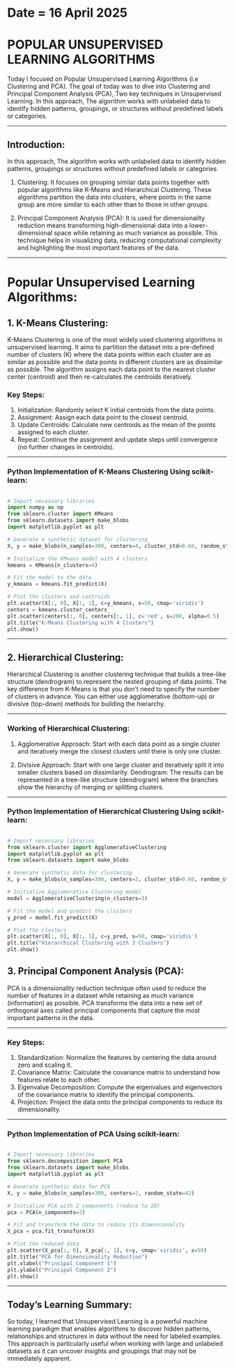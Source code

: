 # Date = 16 April 2025
# POPULAR UNSUPERVISED LEARNING ALGORITHMS
Today I focused on Popular Unsupervised Learning Algorithms (i.e Clustering and PCA).
The goal of today was to dive into Clustering and Principal Component Analysis (PCA), Two key techniques in Unsupervised Learning. In this approach, The algorithm works with unlabeled data to identify hidden patterns, groupings, or structures without predefined labels or categories.

---

## Introduction:
In this approach, The algorithm works with unlabeled data to identify hidden patterns, groupings or structures without predefined labels or categories.

1. Clustering: It focuses on grouping similar data points together with popular algorithms like K-Means and Hierarchical Clustering. These algorithms partition the data into clusters, where points in the same group are more similar to each other than to those in other groups.

2. Principal Component Analysis (PCA): It is used for dimensionality reduction means transforming high-dimensional data into a lower-dimensional space while retaining as much variance as possible. This technique helps in visualizing data, reducing computational complexity and highlighting the most important features of the data.


---


# Popular Unsupervised Learning Algorithms:

## 1. K-Means Clustering:
K-Means Clustering is one of the most widely used clustering algorithms in unsupervised learning. It aims to partition the dataset into a pre-defined number of clusters (K) where the data points within each cluster are as similar as possible and the data points in different clusters are as dissimilar as possible. The algorithm assigns each data point to the nearest cluster center (centroid) and then re-calculates the centroids iteratively.

### Key Steps:

1. Initialization: Randomly select K initial centroids from the data points.
2. Assignment: Assign each data point to the closest centroid.
3. Update Centroids: Calculate new centroids as the mean of the points assigned to each cluster.
4. Repeat: Continue the assignment and update steps until convergence (no further changes in centroids).

---


### Python Implementation of K-Means Clustering Using scikit-learn:

 ```python

# Import necessary libraries
import numpy as np
from sklearn.cluster import KMeans
from sklearn.datasets import make_blobs
import matplotlib.pyplot as plt

# Generate a synthetic dataset for clustering
X, y = make_blobs(n_samples=300, centers=4, cluster_std=0.60, random_state=42)

# Initialize the KMeans model with 4 clusters
kmeans = KMeans(n_clusters=4)

# Fit the model to the data
y_kmeans = kmeans.fit_predict(X)

# Plot the clusters and centroids
plt.scatter(X[:, 0], X[:, 1], c=y_kmeans, s=50, cmap='viridis')
centers = kmeans.cluster_centers_
plt.scatter(centers[:, 0], centers[:, 1], c='red', s=200, alpha=0.5)
plt.title("K-Means Clustering with 4 Clusters")
plt.show()

```

---

## 2. Hierarchical Clustering:
Hierarchical Clustering is another clustering technique that builds a tree-like structure (dendrogram) to represent the nested grouping of data points. The key difference from K-Means is that you don’t need to specify the number of clusters in advance. You can either use agglomerative (bottom-up) or divisive (top-down) methods for building the hierarchy.

---

### Working of Hierarchical Clustering:

1. Agglomerative Approach: Start with each data point as a single cluster and iteratively merge the closest clusters until there is only one cluster.

2. Divisive Approach: Start with one large cluster and iteratively split it into smaller clusters based on dissimilarity.
Dendrogram: The results can be represented in a tree-like structure (dendrogram) where the branches show the hierarchy of merging or splitting clusters.

---

### Python Implementation of Hierarchical Clustering Using scikit-learn:

```python

# Import necessary libraries
from sklearn.cluster import AgglomerativeClustering
import matplotlib.pyplot as plt
from sklearn.datasets import make_blobs

# Generate synthetic data for clustering
X, y = make_blobs(n_samples=300, centers=3, cluster_std=0.60, random_state=42)

# Initialize Agglomerative Clustering model
model = AgglomerativeClustering(n_clusters=3)

# Fit the model and predict the clusters
y_pred = model.fit_predict(X)

# Plot the clusters
plt.scatter(X[:, 0], X[:, 1], c=y_pred, s=50, cmap='viridis')
plt.title("Hierarchical Clustering with 3 Clusters")
plt.show()

```

## 3. Principal Component Analysis (PCA):
PCA is a dimensionality reduction technique often used to reduce the number of features in a dataset while retaining as much variance (information) as possible. PCA transforms the data into a new set of orthogonal axes called principal components that capture the most important patterns in the data.

---

### Key Steps:

1. Standardization: Normalize the features by centering the data around zero and scaling it.
2. Covariance Matrix: Calculate the covariance matrix to understand how features relate to each other.
3. Eigenvalue Decomposition: Compute the eigenvalues and eigenvectors of the covariance matrix to identify the principal components.
4. Projection: Project the data onto the principal components to reduce its dimensionality.

---

### Python Implementation of PCA Using scikit-learn:

```python

# Import necessary libraries
from sklearn.decomposition import PCA
from sklearn.datasets import make_blobs
import matplotlib.pyplot as plt

# Generate synthetic data for PCA
X, y = make_blobs(n_samples=300, centers=2, random_state=42)

# Initialize PCA with 2 components (reduce to 2D)
pca = PCA(n_components=2)

# Fit and transform the data to reduce its dimensionality
X_pca = pca.fit_transform(X)

# Plot the reduced data
plt.scatter(X_pca[:, 0], X_pca[:, 1], c=y, cmap='viridis', s=50)
plt.title("PCA for Dimensionality Reduction")
plt.xlabel("Principal Component 1")
plt.ylabel("Principal Component 2")
plt.show()

```

---

## Today’s Learning Summary:
So today, I learned that Unsupervised Learning is a powerful machine learning paradigm that enables algorithms to discover hidden patterns, relationships and structures in data without the need for labeled examples. This approach is particularly useful when working with large and unlabeled datasets as it can uncover insights and groupings that may not be immediately apparent.
